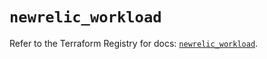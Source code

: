 # `newrelic_workload`

Refer to the Terraform Registry for docs: [`newrelic_workload`](https://registry.terraform.io/providers/newrelic/newrelic/3.73.0/docs/resources/workload).
